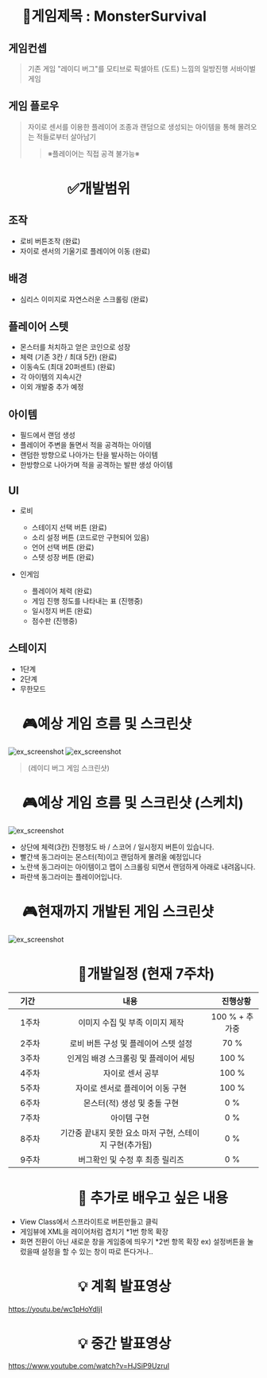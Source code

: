 
# 　:bookmark:게임제목 : MonsterSurvival

## 게임컨셉
> 기존 게임 "레이디 버그"를 모티브로
픽셀아트 (도트) 느낌의 일방진행 서바이벌 게임


## 게임 플로우 
> 자이로 센서를 이용한 플레이어 조종과
랜덤으로 생성되는 아이템을 통해 몰려오는 적들로부터 살아남기
>>※플레이어는 직접 공격 불가능※

# 　　　 　:white_check_mark:개발범위

## 조작 
  * 로비 버튼조작 (완료)
  * 자이로 센서의 기울기로 플레이어 이동  (완료)
  
##  배경
  * 심리스 이미지로 자연스러운 스크롤링 (완료)
  
## 플레이어 스텟 
  * 몬스터를 처치하고 얻은 코인으로 성장
  * 체력 (기존 3칸 / 최대 5칸) (완료)
  * 이동속도 (최대 20퍼센트) (완료)
  * 각 아이템의 지속시간 
  * 이외 개발중 추가 예정
  
## 아이템 
* 필드에서 랜덤 생성 
* 플레이어 주변을 돌면서 적을 공격하는 아이템
* 랜덤한 방향으로 나아가는 탄을 발사하는 아이템
* 한방향으로 나아가며 적을 공격하는 발판 생성 아이템


## UI
  * 로비
    * 스테이지 선택 버튼 (완료)
    * 소리 설정 버튼 (코드로만 구현되어 있음)
    * 언어 선택 버튼 (완료)
    * 스텟 성장 버튼 (완료)
   
  * 인게임
    * 플레이어 체력 (완료)
    * 게임 진행 정도를 나타내는 표 (진행중)
    * 일시정지 버튼 (완료)
    * 점수판 (진행중)
    
## 스테이지
  * 1단계 
  * 2단계
  * 무한모드 
 
# 　:video_game:예상 게임 흐름 및 스크린샷
![ex_screenshot](./Lb1.png) ![ex_screenshot](./Lb2.jpg)
>(레이디 버그 게임 스크린샷)
# 　:video_game:예상 게임 흐름 및 스크린샷 (스케치)
![ex_screenshot](./Sc1.png) 
* 상단에 체력(3칸) 진행정도 바 / 스코어 / 일시정지 버튼이 있습니다.
* 빨간색 동그라미는 몬스터(적)이고 랜덤하게 몰려올 예정입니다
* 노란색 동그라미는 아이템이고 맵이 스크롤링 되면서 랜덤하게 아래로 내려옵니다.
* 파란색 동그라미는 플레이어입니다. 
# 　:video_game:현재까지 개발된 게임 스크린샷
![ex_screenshot](./ISC2.png)

# 　　　　　:date:개발일정 (현재 7주차)

|　기간　|　내용　|　진행상황　|
|:---|:---:|:---:|
|　1주차　|　 이미지 수집 및 부족 이미지 제작　| 100 % + 추가중|
|　2주차　|　 로비 버튼 구성 및 플레이어 스텟 설정　| 70 % |
|　3주차　|　 인게임 배경 스크롤링 및 플레이어 세팅　| 100 % |
|　4주차　|　 자이로 센서 공부　| 100 % |
|　5주차　|　 자이로 센서로 플레이어 이동 구현　| 100 % |
|　6주차　|　 몬스터(적) 생성 및 충돌 구현　| 0 % |
|　7주차　| 　아이템 구현　| 0 % |
|　8주차　| 　기간중 끝내지 못한 요소 마저 구현, 스테이지 구현(추가됨)　| 0 % |
|　9주차　|　 버그확인 및 수정 후 최종 릴리즈 　| 0 % |

# 　　　　　:date: 추가로 배우고 싶은 내용
* View Class에서 스프라이트로 버튼만들고 클릭
* 게임뷰에 XML을 레이어처럼 겹치기 *1번 항목 확장
* 화면 전환이 아닌 새로운 창을 게임중에 띄우기 *2번 항목 확장
	ex) 설정버튼을 눌렀을때 설정을 할 수 있는 창이 따로 		뜬다거나..


# 　　　　　:bulb: 계획 발표영상
https://youtu.be/wc1pHoYdIjI

# 　　　　　:bulb: 중간 발표영상
https://www.youtube.com/watch?v=HJSiP9UzruI
